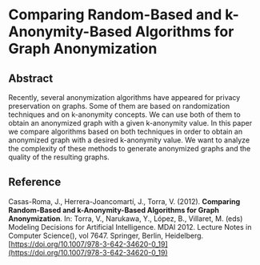 # Comparing Random-Based and k-Anonymity-Based Algorithms for Graph Anonymization

## Abstract
Recently, several anonymization algorithms have appeared for privacy preservation on graphs. Some of them are based on randomization techniques and on k-anonymity concepts. We can use both of them to obtain an anonymized graph with a given k-anonymity value. In this paper we compare algorithms based on both techniques in order to obtain an anonymized graph with a desired k-anonymity value. We want to analyze the complexity of these methods to generate anonymized graphs and the quality of the resulting graphs.

## Reference
Casas-Roma, J., Herrera-Joancomartí, J., Torra, V. (2012). **Comparing Random-Based and k-Anonymity-Based Algorithms for Graph Anonymization**. In: Torra, V., Narukawa, Y., López, B., Villaret, M. (eds) Modeling Decisions for Artificial Intelligence. MDAI 2012. Lecture Notes in Computer Science(), vol 7647. Springer, Berlin, Heidelberg. [https://doi.org/10.1007/978-3-642-34620-0_19](https://doi.org/10.1007/978-3-642-34620-0_19)
